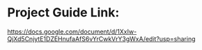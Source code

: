 # Project Guide Link:
https://docs.google.com/document/d/1XxIw-QjXd5CnjytE1DZEHnufaAfS6vYrCwkVrY3gWxA/edit?usp=sharing
